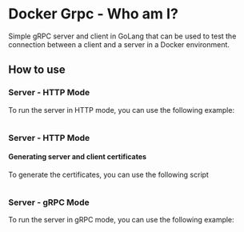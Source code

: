 # Docker Grpc - Who am I?

Simple gRPC server and client in GoLang that can be used to test the connection between a client and a server in a
Docker environment.

## How to use

### Server - HTTP Mode
To run the server in HTTP mode, you can use the following example:
```yaml
```

### Server - HTTP Mode

#### Generating server and client certificates
To generate the certificates, you can use the following script
```bash
```

### Server - gRPC Mode
To run the server in gRPC mode, you can use the following example:
```yaml
```